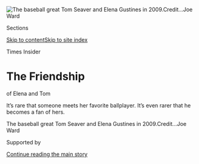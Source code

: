 <div id="app">

<div>

<div>

<div>

</div>

<div data-aria-hidden="false">

<div id="site-content" data-role="main">

<div>

<div class="css-1aor85t" style="opacity:0.000000001;z-index:-1;visibility:hidden">

<div class="css-1hqnpie">

<div class="css-epjblv">

<span class="css-17xtcya">[Times
Insider](/section/reader-center)</span><span class="css-x15j1o">|</span><span class="css-fwqvlz">The
Friendship of Elena and
Tom</span>

</div>

<div class="css-k008qs">

<div class="css-1iwv8en">

<span class="css-18z7m18"></span>

<div>

</div>

</div>

<span class="css-1n6z4y">https://nyti.ms/2Fg9zJj</span>

<div class="css-1705lsu">

<div class="css-4xjgmj">

<div class="css-4skfbu" data-role="toolbar" data-aria-label="Social Media Share buttons, Save button, and Comments Panel with current comment count" data-testid="share-tools">

  - 
  - 
  - 
  - 
    
    <div class="css-6n7j50">
    
    </div>

  - 
  - 

</div>

</div>

</div>

</div>

</div>

</div>

<div class="css-11qgg8s">

</div>

<div id="fullBleedHeaderContent">

<div class="css-n4ws9g">

![<span class="css-16f3y1r e13ogyst0" data-aria-hidden="true">The
baseball great Tom Seaver and Elena Gustines in
2009.</span><span class="css-cnj6d5 e1z0qqy90" itemprop="copyrightHolder"><span class="css-1ly73wi e1tej78p0">Credit...</span><span><span>Joe
Ward</span></span></span>](https://static01.graylady3jvrrxbe.onion/images/2020/09/07/pageoneplus/07insider-elena-and-seaver/07insider-elena-and-seaver-articleLarge.jpg?quality=75&auto=webp&disable=upscale)

</div>

<div class="css-3z92zw">

<div class="css-6cn7ki">

<div class="NYTAppHideMasthead css-1bcu9v6 e1suatyy0">

<div class="section css-1o1qe8k e1suatyy2">

<div class="css-cu5p7t er09x8g0">

<div class="css-6n7j50">

</div>

<span class="css-1dv1kvn">Sections</span>

[Skip to content](#site-content)[Skip to site index](#site-index)

</div>

<div class="css-10698na e1huz5gh0">

</div>

</div>

</div>

Times Insider

<div class="css-1sojcmr ehdk2mb0">

# The Friendship  
of Elena and Tom

</div>

It’s rare that someone meets her favorite ballplayer. It’s even rarer
that he becomes a fan of hers.

</div>

</div>

<div class="css-nwzfg5 e1gnum310">

<span class="css-1f9pvn2 insider">The baseball great Tom Seaver and
Elena Gustines in
2009.</span><span class="css-cnj6d5 e1z0qqy90" itemprop="copyrightHolder"><span class="css-1ly73wi e1tej78p0">Credit...</span><span><span>Joe
Ward</span></span></span>

</div>

<div id="sponsor-wrapper" class="css-1hyfx7x">

<div id="sponsor-slug" class="css-19vbshk">

Supported by

</div>

[Continue reading the main
story](#after-sponsor)

<div id="sponsor" class="ad sponsor-wrapper" style="text-align:center;height:100%;display:block">

</div>

<div id="after-sponsor">

</div>

</div>

<div class="css-1wx1auc e1gnum311">

<div class="css-18e8msd">

<div class="css-vp77d3 epjyd6m0">

<div class="css-hus3qt ey68jwv0" data-aria-hidden="true">

[![Vincent M.
Mallozzi](https://static01.graylady3jvrrxbe.onion/images/2019/02/14/multimedia/author-vincent-m-mallozzi/author-vincent-m-mallozzi-thumbLarge.png
"Vincent M. Mallozzi")](https://www.nytimes3xbfgragh.onion/by/vincent-m-mallozzi)

</div>

<div class="css-1baulvz">

By [<span class="css-1baulvz last-byline" itemprop="name">Vincent M.
Mallozzi</span>](https://www.nytimes3xbfgragh.onion/by/vincent-m-mallozzi)

</div>

</div>

  - 
    
    <div class="css-ld3wwf e16638kd2">
    
    Sept. 7,
    2020
    
    </div>

  - 
    
    <div class="css-4xjgmj">
    
    <div class="css-d8bdto" data-role="toolbar" data-aria-label="Social Media Share buttons, Save button, and Comments Panel with current comment count" data-testid="share-tools">
    
      - 
      - 
      - 
      - 
        
        <div class="css-6n7j50">
        
        </div>
    
      - 
      - 
    
    </div>
    
    </div>

</div>

</div>

</div>

<div class="section meteredContent css-1r7ky0e" name="articleBody" itemprop="articleBody">

<div class="css-1fanzo5 StoryBodyCompanionColumn">

<div class="css-53u6y8">

[*Times
Insider*](https://www.nytimes3xbfgragh.onion/series/times-insider)
*explains who we are and what we do, and delivers behind-the-scenes
insights into how our journalism comes together.*

Elena Gustines grew up to be the kind of baseball fan who thought the
moon and the sun had seams on them. But in 1994, she walked away from
the sport.

A player strike in the middle of the season wiped out the playoffs,
leaving many people heartbroken and angry. The next spring, when most
fans returned to the national pastime, Ms. Gustines said she would not.
She vowed never to attend another game. Unless.

“The only way I’ll go back to baseball is if Tom Seaver himself invites
me back,” said Ms. Gustines, a devoted Mets fan.

</div>

</div>

<div class="css-1fanzo5 StoryBodyCompanionColumn">

<div class="css-53u6y8">

Ten years later she hadn’t budged. Even when presented with a
handwritten letter from the Mets center fielder Mike Cameron, who
pleaded with her to come back.

“Nope,” Ms. Gustines said. “I told you, it has to be Tom Seaver.”

Ms. Gustines had rooted for and cherished Mr. Seaver, a Hall of Famer
who retired in 1987, since watching him pitch for the Mets against
Oakland in the 1973 World Series.

“Even though the Mets lost, those games sparked my interest in
baseball,” she said.

She also remembered listening to the radio in amazement in 1974 as Mr.
Seaver, mired in a subpar season with health issues, struck out 14
Philadelphia Phillies in his last appearance to finish the year with 201
strikeouts. He became the first National League pitcher to strike out
200 batters in seven consecutive seasons.

“It seemed that 200 strikeouts would be unreachable,” Ms. Gustines said.
“I watched all of his starts that season, and though he finished 11-11,
I came to appreciate the kind of intelligent pitcher he was. On that
night in particular, he became my Superman.”

So in 2004, determined to get her back to the game, a few of Ms.
Gustines’s friends and colleagues at The New York Times, where she still
works, tried the only thing left to try. They crafted a letter to Jay
Horwitz, the longtime public relations officer for the Mets. They
described Ms. Gustines’s situation, and practically begged him to reach
out to Mr. Seaver.

</div>

</div>

<div class="css-1fanzo5 StoryBodyCompanionColumn">

<div class="css-53u6y8">

In May, Ms. Gustines received a birthday card.

“Dear Elena, we miss you\! Please come back to the baseball family. The
game really needs you and so do the Mets\! Your friend, Tom
Seaver.”

<div class="css-79elbk" data-testid="photoviewer-wrapper">

<div class="css-z3e15g" data-testid="photoviewer-wrapper-hidden">

</div>

<div class="css-1a48zt4 ehw59r15" data-testid="photoviewer-children">

<div class="css-zgakxe erfvjey0">

<span class="css-1ly73wi e1tej78p0">Image</span>

<div class="css-zjzyr8">

<div data-testid="lazyimage-container" style="height:525.8666666666667px">

</div>

</div>

</div>

<span class="css-16f3y1r e13ogyst0" data-aria-hidden="true">The card
that brought Elena Gustines back to
baseball.</span><span class="css-cnj6d5 e1z0qqy90" itemprop="copyrightHolder"><span class="css-1ly73wi e1tej78p0">Credit...</span><span>via
Elena Gustines</span></span>

</div>

</div>

Ms. Gustines recalled opening the card and seeing Mr. Seaver’s note.

“My hands started trembling,” she said. “I was in complete shock.”

She returned to Shea Stadium that September, and so started an
improbable friendship in which Ms. Gustines, 58, somehow managed to flip
scripts with the dominant right-hander. It was Mr. Seaver who would one
day end a note to Ms. Gustines signed “Your No. 1 Fan.”

When it was announced last week that Mr. Seaver had died at age 75, Ms.
Gustines had already spilled enough tears to postpone a baseball game
when she began accepting heartfelt condolences from family and friends.

The driving force behind the 1969 Miracle Mets, Mr. Seaver finished his
career with 311 victories, three Cy Young Awards and 3,640 strikeouts.
Ms. Gustines began working for The Times in 1989, where she builds print
pages and researches statistics.

They met in person on July 31, 2009. The Times reporter Richard Sandomir
was hosting Mr. Seaver for an interview and invited colleagues to sit in
on the discussion.

</div>

</div>

<div class="css-1fanzo5 StoryBodyCompanionColumn">

<div class="css-53u6y8">

“I finally met my favorite player,” Ms. Gustines said. “I was in awe.”

Ms. Gustines also met Mollie Ann Bracigliano, a marketing agent who
represented Mr. Seaver at autograph signings. They hit it off, and Ms.
Bracigliano would invite Ms. Gustines to events that she knew Mr. Seaver
would attend.

In the ensuing years, Mr. Seaver and Ms. Gustines kept in touch. They
met at autograph shows and a Mets celebration. Mr. Seaver met Ms.
Gustines’s father, Jorge (a Mets fan), and Ms. Gustines corresponded
with Nancy Seaver, Mr. Seaver’s wife. Ms. Gustines sent the Seavers
customized M\&Ms with his stats on them.

</div>

</div>

<div class="css-79elbk" data-testid="photoviewer-wrapper">

<div class="css-z3e15g" data-testid="photoviewer-wrapper-hidden">

</div>

<div class="css-1a48zt4 ehw59r15" data-testid="photoviewer-children">

![<span class="css-16f3y1r e13ogyst0" data-aria-hidden="true">Mr. Seaver
wrote a thank you card for customized
M\&Ms.</span><span class="css-cnj6d5 e1z0qqy90" itemprop="copyrightHolder"><span class="css-1ly73wi e1tej78p0">Credit...</span><span>via
Elena
Gustines</span></span>](https://static01.graylady3jvrrxbe.onion/images/2020/09/07/pageoneplus/07insider-elenaseaver-diptych1/07insider-elenaseaver-diptych1-articleLarge.jpg?quality=75&auto=webp&disable=upscale)

</div>

</div>

<div class="css-1fanzo5 StoryBodyCompanionColumn">

<div class="css-53u6y8">

“Tom loved Elena,” Ms. Bracigliano said. “He told me, ‘You don’t know
the joy I get out of somebody like her, she’s so real and so genuine.’”

Soon Mr. Seaver was in awe of Ms. Gustines, who made two books for him,
one filled with every box score from Mr. Seaver’s 61 career shutouts,
and another filled with his 311 victories.

After receiving his career wins book, Ms. Gustines’s No. 1 fan turned
the pages with an incredulous look on his face.

</div>

</div>

<div class="css-1fanzo5 StoryBodyCompanionColumn">

<div class="css-53u6y8">

“This was a labor of love for you, wasn’t it?” he asked.

Ms. Gustines nodded.

“As pitching was for me,” he
said.

</div>

</div>

<div class="css-79elbk" data-testid="photoviewer-wrapper">

<div class="css-z3e15g" data-testid="photoviewer-wrapper-hidden">

</div>

<div class="css-1a48zt4 ehw59r15" data-testid="photoviewer-children">

<div class="css-1xdhyk6 erfvjey0">

<span class="css-1ly73wi e1tej78p0">Image</span>

<div class="css-zjzyr8">

<div data-testid="lazyimage-container" style="height:257.77777777777777px">

</div>

</div>

</div>

<span class="css-16f3y1r e13ogyst0" data-aria-hidden="true">Tom Seaver
died on Aug. 31. He was
75.</span><span class="css-cnj6d5 e1z0qqy90" itemprop="copyrightHolder"><span class="css-1ly73wi e1tej78p0">Credit...</span><span>Earl
Wilson/The New York Times</span></span>

</div>

</div>

<div>

</div>

</div>

<div>

</div>

<div>

</div>

<div>

</div>

<div>

<div id="bottom-wrapper" class="css-1ede5it">

<div id="bottom-slug" class="css-l9onyx">

Advertisement

</div>

[Continue reading the main
story](#after-bottom)

<div id="bottom" class="ad bottom-wrapper" style="text-align:center;height:100%;display:block;min-height:90px">

</div>

<div id="after-bottom">

</div>

</div>

</div>

</div>

</div>

## Site Index

<div>

</div>

## Site Information Navigation

  - [© <span>2020</span> <span>The New York Times
    Company</span>](https://help.nytimes3xbfgragh.onion/hc/en-us/articles/115014792127-Copyright-notice)

<!-- end list -->

  - [NYTCo](https://www.nytco.com/)
  - [Contact
    Us](https://help.nytimes3xbfgragh.onion/hc/en-us/articles/115015385887-Contact-Us)
  - [Work with us](https://www.nytco.com/careers/)
  - [Advertise](https://nytmediakit.com/)
  - [T Brand Studio](http://www.tbrandstudio.com/)
  - [Your Ad
    Choices](https://www.nytimes3xbfgragh.onion/privacy/cookie-policy#how-do-i-manage-trackers)
  - [Privacy](https://www.nytimes3xbfgragh.onion/privacy)
  - [Terms of
    Service](https://help.nytimes3xbfgragh.onion/hc/en-us/articles/115014893428-Terms-of-service)
  - [Terms of
    Sale](https://help.nytimes3xbfgragh.onion/hc/en-us/articles/115014893968-Terms-of-sale)
  - [Site
    Map](https://spiderbites.nytimes3xbfgragh.onion)
  - [Help](https://help.nytimes3xbfgragh.onion/hc/en-us)
  - [Subscriptions](https://www.nytimes3xbfgragh.onion/subscription?campaignId=37WXW)

</div>

</div>

</div>

</div>
